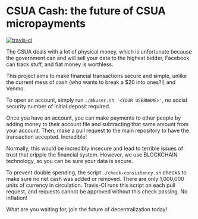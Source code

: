 # CSUA Cash: the future of CSUA micropayments
[![travis-ci](https://travis-ci.org/mark64/CSUA-cash.svg?branch=master)](https://travis-ci.org/mark64/CSUA-cash.svg?branch=master)

The CSUA deals with a lot of physical money, which is unfortunate because the government can and
will sell your data to the highest bidder, Facebook can track stuff, and fiat money is worthless.

This project aims to make financial transactions secure and simple, unlike the current mess of cash
(who wants to break a \$20 into ones?!) and Venmo.

To open an account, simply run `./mkuser.sh '<YOUR USERNAME>'`, no social security number of initial
deposit required.

Once you have an account, you can make payments to other people by adding money to their account
file and subtracting that same amount from your account. Then, make a pull request to the main
repository to have the transaction accepted. Incredible!

Normally, this would be incredibly insecure and lead to terrible issues of trust that cripple the
financial system. However, we use BLOCKCHAIN technology, so you can be sure your data is secure.

To prevent double spending, the script `./check-consistency.sh` checks to make sure no net cash was
added or removed. There are only 1,000,000 units of currency in circulation. Travis-CI runs this
script on each pull request, and requests cannot be approved without this check passing. No
inflation!

What are you waiting for, join the future of decentralization today!
